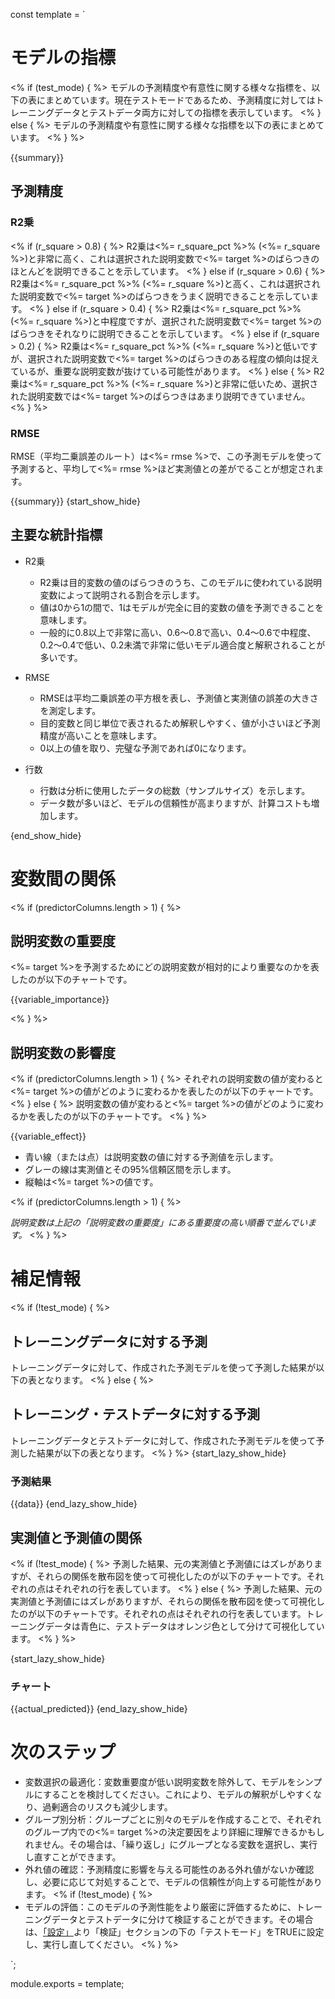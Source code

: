 const template =
`

# モデルの指標

<% if (test_mode) { %>
モデルの予測精度や有意性に関する様々な指標を、以下の表にまとめています。現在テストモードであるため、予測精度に対してはトレーニングデータとテストデータ両方に対しての指標を表示しています。
<% } else { %>
モデルの予測精度や有意性に関する様々な指標を以下の表にまとめています。
<% } %>

{{summary}}

## 予測精度

### R2乗

<% if (r_square > 0.8) { %>
  R2乗は<%= r_square_pct %>% (<%= r_square %>)と非常に高く、これは選択された説明変数で<%= target %>のばらつきのほとんどを説明できることを示しています。
<% } else if (r_square > 0.6) { %>
  R2乗は<%= r_square_pct %>% (<%= r_square %>)と高く、これは選択された説明変数で<%= target %>のばらつきをうまく説明できることを示しています。
<% } else if (r_square > 0.4) { %>
  R2乗は<%= r_square_pct %>% (<%= r_square %>)と中程度ですが、選択された説明変数で<%= target %>のばらつきをそれなりに説明できることを示しています。
<% } else if (r_square > 0.2) { %>
  R2乗は<%= r_square_pct %>% (<%= r_square %>)と低いですが、選択された説明変数で<%= target %>のばらつきのある程度の傾向は捉えているが、重要な説明変数が抜けている可能性があります。
<% } else { %>
  R2乗は<%= r_square_pct %>% (<%= r_square %>)と非常に低いため、選択された説明変数では<%= target %>のばらつきはあまり説明できていません。
<% } %>

### RMSE

RMSE（平均二乗誤差のルート）は<%= rmse %>で、この予測モデルを使って予測すると、平均して<%= rmse %>ほど実測値との差がでることが想定されます。

{{summary}}
{start_show_hide}
## 主要な統計指標

* R2乗
  * R2乗は目的変数の値のばらつきのうち、このモデルに使われている説明変数によって説明される割合を示します。
  * 値は0から1の間で、1はモデルが完全に目的変数の値を予測できることを意味します。
  * 一般的に0.8以上で非常に高い、0.6～0.8で高い、0.4～0.6で中程度、0.2～0.4で低い、0.2未満で非常に低いモデル適合度と解釈されることが多いです。

* RMSE
  * RMSEは平均二乗誤差の平方根を表し、予測値と実測値の誤差の大きさを測定します。
  * 目的変数と同じ単位で表されるため解釈しやすく、値が小さいほど予測精度が高いことを意味します。
  * 0以上の値を取り、完璧な予測であれば0になります。

* 行数
  * 行数は分析に使用したデータの総数（サンプルサイズ）を示します。
  * データ数が多いほど、モデルの信頼性が高まりますが、計算コストも増加します。

{end_show_hide}

# 変数間の関係

<% if (predictorColumns.length > 1) { %>
## 説明変数の重要度

<%= target %>を予測するためにどの説明変数が相対的により重要なのかを表したのが以下のチャートです。

{{variable_importance}}

<% } %>

## 説明変数の影響度

<% if (predictorColumns.length > 1) { %>
それぞれの説明変数の値が変わると<%= target %>の値がどのように変わるかを表したのが以下のチャートです。
<% } else { %>
説明変数の値が変わると<%= target %>の値がどのように変わるかを表したのが以下のチャートです。
<% } %>

{{variable_effect}}

* 青い線（または点）は説明変数の値に対する予測値を示します。
* グレーの線は実測値とその95%信頼区間を示します。
* 縦軸は<%= target %>の値です。

<% if (predictorColumns.length > 1) { %>

_説明変数は上記の「説明変数の重要度」にある重要度の高い順番で並んでいます。_
<% } %>

# 補足情報

<% if (!test_mode) { %>
## トレーニングデータに対する予測
トレーニングデータに対して、作成された予測モデルを使って予測した結果が以下の表となります。
<% } else { %>
## トレーニング・テストデータに対する予測
トレーニングデータとテストデータに対して、作成された予測モデルを使って予測した結果が以下の表となります。
<% } %>
{start_lazy_show_hide}
### 予測結果
{{data}}
{end_lazy_show_hide}

## 実測値と予測値の関係

<% if (!test_mode) { %>
予測した結果、元の実測値と予測値にはズレがありますが、それらの関係を散布図を使って可視化したのが以下のチャートです。それぞれの点はそれぞれの行を表しています。
<% } else { %>
予測した結果、元の実測値と予測値にはズレがありますが、それらの関係を散布図を使って可視化したのが以下のチャートです。それぞれの点はそれぞれの行を表しています。トレーニングデータは青色に、テストデータはオレンジ色として分けて可視化しています。
<% } %>

{start_lazy_show_hide}
### チャート
{{actual_predicted}}
{end_lazy_show_hide}

# 次のステップ

* 変数選択の最適化：変数重要度が低い説明変数を除外して、モデルをシンプルにすることを検討してください。これにより、モデルの解釈がしやすくなり、過剰適合のリスクも減少します。
* グループ別分析：グループごとに別々のモデルを作成することで、それぞれのグループ内での<%= target %>の決定要因をより詳細に理解できるかもしれません。その場合は、「繰り返し」にグループとなる変数を選択し、実行し直すことができます。
* 外れ値の確認：予測精度に影響を与える可能性のある外れ値がないか確認し、必要に応じて対処することで、モデルの信頼性が向上する可能性があります。
<% if (!test_mode) { %>
* モデルの評価：このモデルの予測性能をより厳密に評価するために、トレーニングデータとテストデータに分けて検証することができます。その場合は、[「設定」](//analytics/settings)より「検証」セクションの下の「テストモード」をTRUEに設定し、実行し直してください。
<% } %>

`;

module.exports = template;
